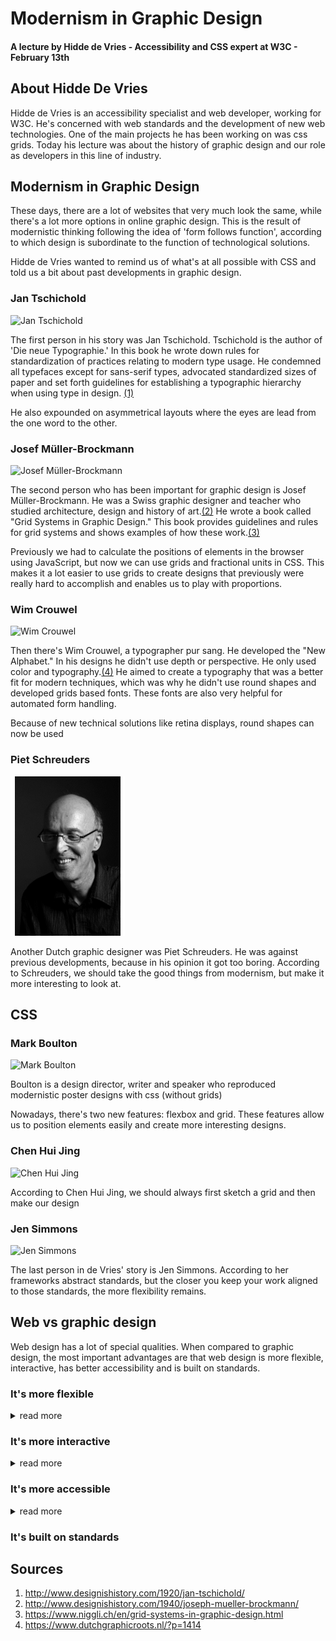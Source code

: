 # Modernism in Graphic Design
#### A lecture by Hidde de Vries - Accessibility and CSS expert at W3C - February 13th

## About Hidde De Vries
Hidde de Vries is an accessibility specialist and web developer, working for W3C. He's concerned with web standards and the development of new web technologies. One of the main projects he has been working on was css grids. Today his lecture was about the history of graphic design and our role as developers in this line of industry.

## Modernism in Graphic Design
These days, there are a lot of websites that very much look the same, while there's a lot more options in online graphic design. This is the result of modernistic thinking following the idea of 'form follows function', according to which design is subordinate to the function of technological solutions.

Hidde de Vries wanted to remind us of what's at all possible with CSS and told us a bit about past developments in graphic design.

### Jan Tschichold
![Jan Tschichold][Jan Tschichold]

The first person in his story was Jan Tschichold. Tschichold is the author of 'Die neue Typographie.' In this book he wrote down rules for standardization of practices relating to modern type usage. He condemned all typefaces except for sans-serif types, advocated standardized sizes of paper and set forth guidelines for establishing a typographic hierarchy when using type in design. [(1)][1]

He also expounded on asymmetrical layouts where the eyes are lead from the one word to the other.

### Josef Müller-Brockmann
![Josef Müller-Brockmann][Josef Müller-Brockmann]

The second person who has been important for graphic design is Josef Müller-Brockmann. He was a Swiss graphic designer and teacher who studied architecture, design and history of art.[(2)][2] He wrote a book called "Grid Systems in Graphic Design." This book provides guidelines and rules for grid systems and shows examples of how these work.[(3)][3]

Previously we had to calculate the positions of elements in the browser using JavaScript, but now we can use grids and fractional units in CSS. This makes it a lot easier to use grids to create designs that previously were really hard to accomplish and enables us to play with proportions.

### Wim Crouwel
![Wim Crouwel][Wim Crouwel]

Then there's Wim Crouwel, a typographer pur sang. He developed the "New Alphabet." In his designs he didn't use depth or perspective. He only used color and typography.[(4)][4] He aimed to create a typography that was a better fit for modern techniques, which was why he didn't use round shapes and developed grids based fonts. These fonts are also very helpful for automated form handling.

Because of new technical solutions like retina displays, round shapes can now be used

### Piet Schreuders
![Piet Schreuders][Piet Schreuders]

Another Dutch graphic designer was Piet Schreuders. He was against previous developments, because in his opinion it got too boring. According to Schreuders, we should take the good things from modernism, but make it more interesting to look at.


## CSS

### Mark Boulton
![Mark Boulton][Mark Boulton]

Boulton is a design director, writer and speaker who reproduced modernistic poster designs with css (without grids)

Nowadays, there's two new features: flexbox and grid. These features allow us to position elements easily and create more interesting designs.

### Chen Hui Jing
![Chen Hui Jing][Chen Hui Jing]

According to Chen Hui Jing, we should always first sketch a grid and then make our design

### Jen Simmons
![Jen Simmons][Jen Simmons]

The last person in de Vries' story is Jen Simmons. According to her frameworks abstract standards, but the closer you keep your work aligned to those standards, the more flexibility remains.

## Web vs graphic design
Web design has a lot of special qualities. When compared to graphic design, the most important advantages are that web design is more flexible, interactive, has better accessibility and is built on standards.

### It's more flexible
<details>
<summary>read more</summary>
Web design is way more flexible. You can for example change the sizes of all elements, fonts and colors.
</details>

### It's more interactive
<details>
<summary>read more</summary>
Because it's possible to hide or show things and animate elements using CSS, web design can easily be made interactive in ways that can never be achieved with graphic design.
</details>

### It's more accessible
<details>
<summary>read more</summary>
  Because web design is mostly text, it's possible to **select**, **copy** and **translate** parts of web pages. This helps at creating more accessible designs.
</details>

### It's built on standards


## Sources
1. http://www.designishistory.com/1920/jan-tschichold/
2. http://www.designishistory.com/1940/joseph-mueller-brockmann/
3. https://www.niggli.ch/en/grid-systems-in-graphic-design.html
4. https://www.dutchgraphicroots.nl/?p=1414


<!-- sources -->
[1]: http://www.designishistory.com/1920/jan-tschichold/
[2]: http://www.designishistory.com/1940/joseph-mueller-brockmann/
[3]: https://www.niggli.ch/en/grid-systems-in-graphic-design.html
[4]: https://www.dutchgraphicroots.nl/?p=1414

<!-- picture links -->
[Jen Simmons]:https://upload.wikimedia.org/wikipedia/commons/thumb/0/06/Jen_Simmons_AEACHI_%28cropped%29.jpeg/220px-Jen_Simmons_AEACHI_%28cropped%29.jpeg
[Chen Hui Jing]:https://chenhuijing.com/assets/images/headshot.jpg
[Mark Boulton]:https://rosenfeldmedia.com/designopssummit2018/wp-content/uploads/sites/10/2018/07/boulton-262x272.png
[Piet Schreuders]:https://github.com/lennartdeknikker/weekly-nerd-1920/blob/master/assets/images/hidde%20de%20vries/piet%20schreuder.png
[Wim Crouwel]:https://upload.wikimedia.org/wikipedia/commons/thumb/5/59/Wim_Crouwel_1976.jpg/220px-Wim_Crouwel_1976.jpg
[Josef Müller-Brockmann]:https://images.gr-assets.com/authors/1352473500p5/201322.jpg
[Jan Tschichold]: https://upload.wikimedia.org/wikipedia/commons/thumb/a/ad/Jan_Tschichold_%281963%29_by_Erling_Mandelmann.jpg/220px-Jan_Tschichold_%281963%29_by_Erling_Mandelmann.jpg